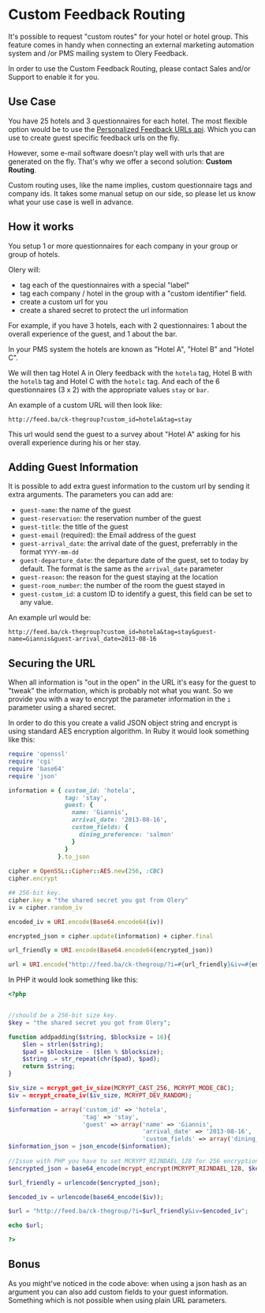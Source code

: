 # Custom Feedback Routing

It's possible to request "custom routes" for your hotel or hotel group. This
feature comes in handy when connecting an external marketing automation system
and /or PMS mailing system to Olery Feedback.

In order to use the Custom Feedback Routing, please contact Sales and/or Support
to enable it for you. 

Use Case
--------

You have 25 hotels and 3 questionnaires for each hotel. The most flexible option
would be to use the [Personalized Feedback URLs api](guest_urls.md). Which you
can use to create guest specific feedback urls on the fly.

However, some e-mail software doesn't play well with urls that are generated on
the fly. That's why we offer a second solution: **Custom Routing**.

Custom routing uses, like the name implies, custom questionnaire tags and
company ids. It takes some manual setup on our side, so please let us know what
your use case is well in advance.

How it works
------------

You setup 1 or more questionnaires for each company in your group or group of
hotels. 

Olery will:

* tag each of the questionnaires with a special "label"
* tag each company / hotel in the group with a "custom identifier" field. 
* create a custom url for you
* create a shared secret to protect the url information

For example, if you have 3 hotels, each with 2 questionnaires: 1 about the
overall experience of the guest, and 1 about the bar.

In your PMS system the hotels are known as "Hotel A", "Hotel B" and "Hotel C".

We will then tag Hotel A in Olery feedback with the ```hotela``` tag, Hotel B with
the ```hotelb``` tag and Hotel C with the ```hotelc``` tag. And each of the 6
questionnaires (3 x 2) with the appropriate values ```stay``` or ```bar```.

An example of a custom URL will then look like:

```
http://feed.ba/ck-thegroup?custom_id=hotela&tag=stay
```

This url would send the guest to a survey about "Hotel A" asking for his overall
experience during his or her stay.

Adding Guest Information
-----------------------

It is possible to add extra guest information to the custom url by sending it
extra arguments. The parameters you can add are:

* `guest-name`: the name of the guest
* `guest-reservation`: the reservation number of the guest
* `guest-title`: the title of the guest
* `guest-email` (required): the Email address of the guest
* `guest-arrival_date`: the arrival date of the guest, preferrably in the format
  `YYYY-mm-dd`
* `guest-departure_date`: the departure date of the guest, set to today by default.
  The format is the same as the `arrival_date` parameter
* `guest-reason`: the reason for the guest staying at the location
* `guest-room_number`: the number of the room the guest stayed in
* `guest-custom_id`: a custom ID to identify a guest, this field can be set to any
  value.


An example url would be:

```
http://feed.ba/ck-thegroup?custom_id=hotela&tag=stay&guest-name=Giannis&guest-arrival_date=2013-08-16
```

Securing the URL
----------------

When all information is "out in the open" in the URL it's easy for the guest to
"tweak" the information, which is probably not what you want. So we provide you
with a way to encrypt the parameter information in the ```i``` parameter
using a shared secret.

In order to do this you create a valid JSON object string and encrypt is using
standard AES encryption algorithm. In Ruby it would look something like this:

```ruby
require 'openssl'
require 'cgi'
require 'base64'
require 'json'

information = { custom_id: 'hotela',
                tag: 'stay',
                guest: {
                  name: 'Giannis',
                  arrival_date: '2013-08-16',
                  custom_fields: {
                    dining_preference: 'salmon'
                  }
                }
              }.to_json
              
cipher = OpenSSL::Cipher::AES.new(256, :CBC)
cipher.encrypt

## 256-bit key.
cipher.key = "the shared secret you got from Olery"
iv = cipher.random_iv

encoded_iv = URI.encode(Base64.encode64(iv))

encrypted_json = cipher.update(information) + cipher.final

url_friendly = URI.encode(Base64.encode64(encrypted_json))

url = URI.encode("http://feed.ba/ck-thegroup/?i=#{url_friendly}&iv=#{encoded_iv}")
```

In PHP it would look something like this:

```php
<?php


//should be a 256-bit size key.
$key = "the shared secret you got from Olery";

function addpadding($string, $blocksize = 16){
    $len = strlen($string);
    $pad = $blocksize - ($len % $blocksize);
    $string .= str_repeat(chr($pad), $pad);
    return $string;
}

$iv_size = mcrypt_get_iv_size(MCRYPT_CAST_256, MCRYPT_MODE_CBC);
$iv = mcrypt_create_iv($iv_size, MCRYPT_DEV_RANDOM);

$information = array('custom_id' => 'hotela', 
                     'tag' => 'stay',
                     'guest' => array('name' => 'Giannis',
                                      'arrival_date' => '2013-08-16',
                                      'custom_fields' => array('dining_preference' => 'salmon')));
$information_json = json_encode($information);
                                      
//Issue with PHP you have to set MCRYPT_RIJNDAEL_128 for 256 encryption.
$encrypted_json = base64_encode(mcrypt_encrypt(MCRYPT_RIJNDAEL_128, $key, addpadding($information_json), MCRYPT_MODE_CBC, $iv));

$url_friendly = urlencode($encrypted_json);

$encoded_iv = urlencode(base64_encode($iv));

$url = "http://feed.ba/ck-thegroup/?i=$url_friendly&iv=$encoded_iv";

echo $url;                                     

?>
```

Bonus
-----

As you might've noticed in the code above: when using a json hash as an argument
you can also add custom fields to your guest information. Something which is not
possible when using plain URL parameters.
